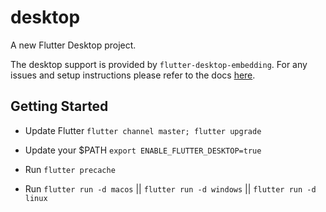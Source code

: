 # desktop

A new Flutter Desktop project.

The desktop support is provided by `flutter-desktop-embedding`. For any issues and setup instructions please refer to the docs [here](https://github.com/google/flutter-desktop-embedding).

## Getting Started

- Update Flutter `flutter channel master; flutter upgrade`

- Update your $PATH `export ENABLE_FLUTTER_DESKTOP=true`

- Run `flutter precache`

- Run `flutter run -d macos` || `flutter run -d windows` || `flutter run -d linux`
